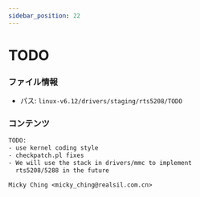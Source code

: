 ```yaml
---
sidebar_position: 22
---
```

# TODO

### ファイル情報

- パス: `linux-v6.12/drivers/staging/rts5208/TODO`

### コンテンツ

```txt
TODO:
- use kernel coding style
- checkpatch.pl fixes
- We will use the stack in drivers/mmc to implement
  rts5208/5288 in the future

Micky Ching <micky_ching@realsil.com.cn>

```
